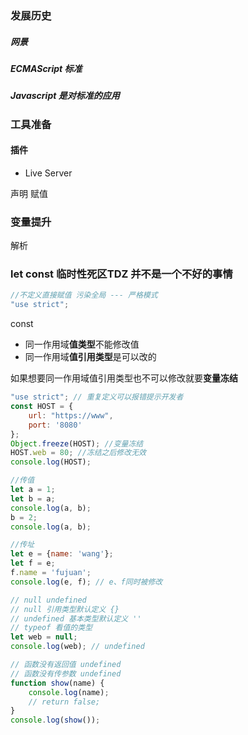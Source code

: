 ### 发展历史
##### 网景
##### ECMAScript 标准
##### Javascript 是对标准的应用

### 工具准备
#### 插件
* Live Server

声明
赋值

### 变量提升
解析

### let const 临时性死区TDZ 并不是一个不好的事情

```javascript
//不定义直接赋值 污染全局 --- 严格模式
"use strict";
```

const 
* 同一作用域**值类型**不能修改值
* 同一作用域**值引用类型**是可以改的

如果想要同一作用域值引用类型也不可以修改就要**变量冻结**
```javascript
"use strict"; // 重复定义可以报错提示开发者
const HOST = {
    url: "https://www",
    port: '8080'
};
Object.freeze(HOST); //变量冻结
HOST.web = 80; //冻结之后修改无效
console.log(HOST);
```
```javascript
//传值 
let a = 1;
let b = a;
console.log(a, b);
b = 2;
console.log(a, b);

//传址
let e = {name: 'wang'};
let f = e;
f.name = 'fujuan';
console.log(e, f); // e、f同时被修改
```

```javascript
// null undefined
// null 引用类型默认定义 {}
// undefined 基本类型默认定义 ''
// typeof 看值的类型
let web = null; 
console.log(web); // undefined

// 函数没有返回值 undefined
// 函数没有传参数 undefined
function show(name) {
    console.log(name); 
    // return false;
}
console.log(show());
```


